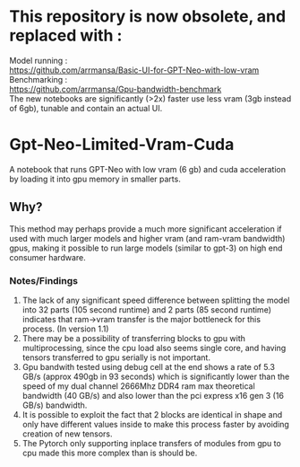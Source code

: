# This repository is now obsolete, and replaced with : 
Model running : <br>
https://github.com/arrmansa/Basic-UI-for-GPT-Neo-with-low-vram <br>
Benchmarking : <br>
https://github.com/arrmansa/Gpu-bandwidth-benchmark <br>
The new notebooks are significantly (>2x) faster use less vram (3gb instead of 6gb), tunable and contain an actual UI. <br>


# Gpt-Neo-Limited-Vram-Cuda
 A notebook that runs GPT-Neo with low vram (6 gb) and cuda acceleration by loading it into gpu memory in smaller parts.<br>
## Why?
This method may perhaps provide a much more significant acceleration if used with much larger models and higher vram (and ram-vram bandwidth) gpus, making it possible to run large models (similar to gpt-3) on high end consumer hardware.
### Notes/Findings
1. The lack of any significant speed difference between splitting the model into 32 parts (105 second runtime) and 2 parts (85 second runtime) indicates that ram->vram transfer is the major bottleneck for this process. (In version 1.1) <br> 
2. There may be a possibility of transferring blocks to gpu with multiprocessing, since the cpu load also seems single core, and having tensors transferred to gpu serially is not important. <br>
3. Gpu bandwith tested using debug cell at the end shows a rate of 5.3 GB/s (approx 490gb in 93 seconds) which is significantly lower than the speed of my dual channel 2666Mhz DDR4 ram max theoretical bandwidth (40 GB/s) and also lower than the pci express x16 gen 3 (16 GB/s) bandwidth.<br>
4. It is possible to exploit the fact that 2 blocks are identical in shape and only have different values inside to make this process faster by avoiding creation of new tensors.<br>
5. The Pytorch only supporting inplace transfers of modules from gpu to cpu made this more complex than is should be.
